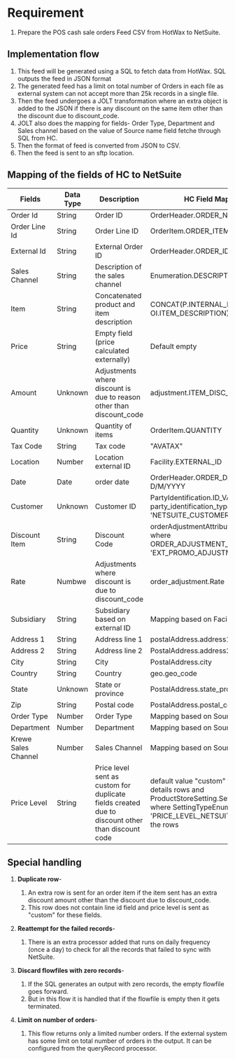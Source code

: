 # Requirement
1. Prepare the POS cash sale orders Feed CSV from HotWax to NetSuite.

## Implementation flow 
1. This feed will be generated using a SQL to fetch data from HotWax. SQL outputs the feed in JSON format
2. The generated feed has a limit on total number of Orders in each file as external system can not accept more than 25k records in a single file.
3. Then the feed undergoes a JOLT transformation where an extra object is added to the JSON if there is any discount on the same item other than the discount due to discount_code.
4. JOLT also does the mapping for fields- Order Type, Department and Sales channel based on the value of Source name field fetche through SQL from HC.
5. Then the format of feed is converted from JSON to CSV.
6. Then the feed is sent to an sftp location.

## Mapping of the fields of HC to NetSuite 
| Fields                        | Data Type | Description                                   | HC Field Mapping                 |
|-------------------------------|-----------|-----------------------------------------------|---------------------------------|
| Order Id                      | String    | Order ID                                      | OrderHeader.ORDER_NAME                    |
| Order Line Id                 | String    | Order Line ID                                 | OrderItem.ORDER_ITEM_SEQ_ID             |
| External Id                   | String    | External Order ID                             | OrderHeader.ORDER_ID                      |
| Sales Channel                 | String    | Description of the sales channel              | Enumeration.DESCRIPTION                    |
| Item                          | String    | Concatenated product and item description     | CONCAT(P.INTERNAL_NAME, OI.ITEM_DESCRIPTION) |
| Price                         | String    | Empty field (price calculated externally)     | Default empty                    |
| Amount          | Unknown   | Adjustments where discount is due to reason other than discount_code | adjustment.ITEM_DISC_AMOUNT             |
| Quantity                      | Unknown   | Quantity of items                             | OrderItem.QUANTITY                      |
| Tax Code                      | String    | Tax code                                      | "AVATAX"                         |
| Location                      | Number    | Location external ID                          | Facility.EXTERNAL_ID                    |
| Date                          | Date      | order date                                    | OrderHeader.ORDER_DATE in format D/M/YYYY |
| Customer                      | Unknown   | Customer ID                                   | PartyIdentification.ID_VALUE  where party_identification_type_id = 'NETSUITE_CUSTOMER_ID'|
| Discount Item                 | String    | Discount Code                                 | orderAdjustmentAttribute.ATTR_VALUE where ORDER_ADJUSTMENT_TYPE_ID = 'EXT_PROMO_ADJUSTMENT'|
| Rate                          | Numbwe    | Adjustments where discount is due to discount_code | order_adjustment.Rate                         |
| Subsidiary                    | String    | Subsidiary based on external ID               | Mapping based on Facility external id        |
| Address 1                     | String    | Address line 1                                | postalAddress.address1                      |
| Address 2                     | String    | Address line 2                                | PostalAddress.address2                      |
| City                          | String    | City                                          | PostalAddress.city                          |
| Country                       | String    | Country                                       | geo.geo_code                       |
| State                         | Unknown   | State or province                             | PostalAddress.state_province_geo_id         |
| Zip                           | String    | Postal code                                   | PostalAddress.postal_code                   |
| Order Type                    | Number    | Order Type                                    | Mapping based on Source           |
| Department                    | Number    | Department                                    | Mapping based on Source Name |
| Krewe Sales Channel           | Number    | Sales Channel                                 | Mapping based on Source   |
| Price Level                   | String    | Price level sent as custom for duplicate fields created due to discount other than discount code| default value "custom" for discount details rows and ProductStoreSetting.SettingValue where SettingTypeEnumId = 'PRICE_LEVEL_NETSUITE' for rest of the rows |


## Special handling
1. **Duplicate row**- 
    1. An extra row is sent for an order item if the item sent has an extra discount amount other than the discount due to discount_code.
    2. This row does not contain line id field and price level is sent as "custom" for these fields.

2. **Reattempt for the failed records**-
    1. There is an extra processor added that runs on daily frequency (once a day) to check for all the records that failed to sync with NetSuite.

3. **Discard flowfiles with zero records**-
    1. If the SQL generates an output with zero records, the empty flowfile goes forward.
    2. But in this flow it is handled that if the flowfile is empty then it gets terminated.

4. **Limit on number of orders**-
    1. This flow returns only a limited number orders. If the external system has some limit on total number of orders in the output. It can be configured from the queryRecord processor.